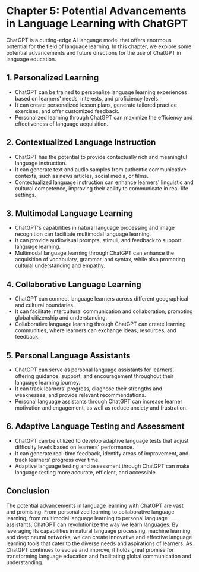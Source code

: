 Chapter 5: Potential Advancements in Language Learning with ChatGPT
===================================================================

ChatGPT is a cutting-edge AI language model that offers enormous potential for the field of language learning. In this chapter, we explore some potential advancements and future directions for the use of ChatGPT in language education.

**1. Personalized Learning**
----------------------------

* ChatGPT can be trained to personalize language learning experiences based on learners' needs, interests, and proficiency levels.
* It can create personalized lesson plans, generate tailored practice exercises, and offer customized feedback.
* Personalized learning through ChatGPT can maximize the efficiency and effectiveness of language acquisition.

**2. Contextualized Language Instruction**
------------------------------------------

* ChatGPT has the potential to provide contextually rich and meaningful language instruction.
* It can generate text and audio samples from authentic communicative contexts, such as news articles, social media, or films.
* Contextualized language instruction can enhance learners' linguistic and cultural competence, improving their ability to communicate in real-life settings.

**3. Multimodal Language Learning**
-----------------------------------

* ChatGPT's capabilities in natural language processing and image recognition can facilitate multimodal language learning.
* It can provide audiovisual prompts, stimuli, and feedback to support language learning.
* Multimodal language learning through ChatGPT can enhance the acquisition of vocabulary, grammar, and syntax, while also promoting cultural understanding and empathy.

**4. Collaborative Language Learning**
--------------------------------------

* ChatGPT can connect language learners across different geographical and cultural boundaries.
* It can facilitate intercultural communication and collaboration, promoting global citizenship and understanding.
* Collaborative language learning through ChatGPT can create learning communities, where learners can exchange ideas, resources, and feedback.

**5. Personal Language Assistants**
-----------------------------------

* ChatGPT can serve as personal language assistants for learners, offering guidance, support, and encouragement throughout their language learning journey.
* It can track learners' progress, diagnose their strengths and weaknesses, and provide relevant recommendations.
* Personal language assistants through ChatGPT can increase learner motivation and engagement, as well as reduce anxiety and frustration.

**6. Adaptive Language Testing and Assessment**
-----------------------------------------------

* ChatGPT can be utilized to develop adaptive language tests that adjust difficulty levels based on learners' performance.
* It can generate real-time feedback, identify areas of improvement, and track learners' progress over time.
* Adaptive language testing and assessment through ChatGPT can make language testing more accurate, efficient, and accessible.

Conclusion
----------

The potential advancements in language learning with ChatGPT are vast and promising. From personalized learning to collaborative language learning, from multimodal language learning to personal language assistants, ChatGPT can revolutionize the way we learn languages. By leveraging its capabilities in natural language processing, machine learning, and deep neural networks, we can create innovative and effective language learning tools that cater to the diverse needs and aspirations of learners. As ChatGPT continues to evolve and improve, it holds great promise for transforming language education and facilitating global communication and understanding.
